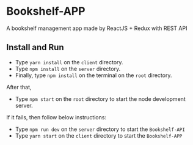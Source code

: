 # Bookshelf-APP
A bookshelf management app made by ReactJS + Redux with REST API

## Install and Run
* Type `yarn install` on the `client` directory.
* Type `npm install` on the `server` directory.
* Finally, type `npm install` on the terminal on the `root` directory.

After that,
* Type `npm start` on the `root` directory to start the node development server.

If it fails, then follow below instructions:

* Type `npm run dev` on the `server` directory to start the `Bookshelf-API`
* Type `yarn start` on the `client` directory to start the `Bookshelf-APP`
